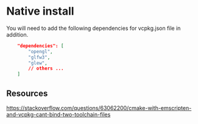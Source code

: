 # Native install
You will need to add the following dependencies for vcpkg.json file in addition.
```.json
    "dependencies": [
        "opengl",
        "glfw3",
        "glew",
        // others ...
    ]
```

## Resources
https://stackoverflow.com/questions/63062200/cmake-with-emscripten-and-vcpkg-cant-bind-two-toolchain-files
